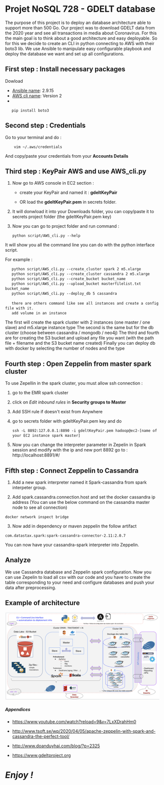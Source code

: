 # Projet NoSQL 728 - GDELT database

The purpose of this project is to deploy an database architecture able to support more than 500 Go.
Our project was to download GDELT data from the 2020 year and see all transactions in media about Coronavirus.
For this the main goal is to think about a good architecture and easy deployable. So for this we decide to create an CLI in python connecting to AWS with their boto3 lib.
We use Ansible to manipulate easy configurable playbook and deploy the database we want and set up all configurations.


## First step : Install necessary packages
Dowload 
* [Ansible name](https://docs.ansible.com/ansible/latest/installation_guide/intro_installation.html): 2.9.15
* [AWS cli name](https://example.com): Version 2
*
           
       pip install boto3
       
## Second step : Credentials

Go to your terminal and do :

        vim ~/.aws/credentials
        
 And copy/paste your credentials from your **Accounts Details**

## Third step : KeyPair AWS and use AWS_cli.py

1. Now go to AWS console in EC2 section :

    - create your KeyPair and named it : **gdeltKeyPair** 

    - OR load the **gdeltKeyPair.pem** in secrets folder.

2. It will donwload it into your Downloads folder, you can copy/paste it to secrets project folder (the gdeltKeyPair.pem key)

3. Now you can go to project folder and run command :

       python script/AWS_cli.py --help
        
 It will show you all the command line you can do with the python interface script.
 
 For example :
 
       python script/AWS_cli.py --create_cluster spark 2 m5.xlarge
       python script/AWS_cli.py --create_cluster cassandra 2 m5.xlarge 
       python script/AWS_cli.py --create_bucket bucket_name
       python script/AWS_cli.py --upload_bucket masterfilelist.txt bucket_name
       python script/AWS_cli.py --deploy_db 5 cassandra
       
       there are others command like see all instances and create a config file with it.
       add volume in an instance
   
 The first will create the spark cluster with 2 instances (one master / one slave) and m5.xlarge instance type
 The second is the same but for the db cluster (choose between cassandra / mongodb / neo4j)
 The third and fourth are for creating the S3 bucket and upload any file you want (with the path file + filename and the S3 bucket name created)
 Finally you can deploy db with docker by selecting the number of nodes and the type
 
 ## Fourth step : Open Zeppelin from master spark cluster
 
 To use Zepellin in the spark cluster, you must allow ssh connection :
 
 1. go to the EMR spark cluster
 2. click on *Edit inbound rules* in **Security groups to Master**
 3. Add SSH rule if doesn't exist from Anywhere 
 4. go to secrets folder with gdeltKeyPair.pem key and do
 
        ssh -L 8892:127.0.0.1:8890 -i gdeltKeyPair.pem hadoop@ec2-[name of your EC2 instance spark master]
        
 5. Now you can change the interpreter parameter in Zepelin in Spark session and modify with the ip and new port 8892 go to : http://localhost:8891/#/
 
  ## Fifth step : Connect Zeppelin to Cassandra
  
  1. Add a new spark interpreter named it Spark-cassandra from spark interpeter group.
  
  2. Add spark.cassandra.connection.host and set the docker cassandra ip address (You can use the below command on the cassandra master node to see all connection)
  
    docker network inspect bridge
       
  3. Now add in dependency or maven zeppelin the follow artifact
  
    com.datastax.spark:spark-cassandra-connector-2.11:2.0.7
    
  You can now have your cassandra-spark interpreter into Zeppelin.
       
  ## Analyze
  
  We use Cassandra database and Zeppelin spark configuration.
  Now you can use Zepelin to load all csv with our code and you have to create the table corresponding to your need and configure databases and push your data after preprocessing.
  
  ## Example of architecture
 
  
   ![Architecture example](images/Architecture_AWS.png)
  
  
  ##### Appendices
  
  * https://www.youtube.com/watch?reload=9&v=7LxXDrahHm0
  
  * http://www.tsoft.se/wp/2020/04/05/apache-zeppelin-with-spark-and-cassandra-the-perfect-tool/
  
  * http://www.doanduyhai.com/blog/?p=2325
  
  * https://www.gdeltproject.org
  
  
  # *Enjoy !*
